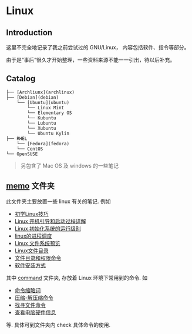 # Linux

## Introduction

这里不完全地记录了我之前尝试过的 GNU/Linux， 内容包括软件、指令等部分。

由于是“事后”很久才开始整理，一些资料来源不能一一引出，待以后补充。

## Catalog

    ├── [Archliunx](archlinux)
    ├── [Debian](debian)
        └── [Ubuntu](ubuntu)
            └── Linux Mint
            └── Elementary OS
            └── Kubuntu
            └── Lubuntu
            └── Xubuntu
            └── Ubuntu Kylin
    ├── RHEL
        └── [Fedora](fedora)
        └── CentOS
    └── OpenSUSE

> 另包含了 Mac OS 及 windows 的一些笔记

## [memo](memo) 文件夹

此文件夹主要放置一些 linux 有关的笔记. 例如

- [初学Linux技巧](memo/初学Linux技巧.pdf)
- [Linux 开机引导和启动过程详解](memo/Linux开机引导和启动过程详解.pdf)
- [Linux 初始化系统的运行级别](memo/Linux初始化系统的运行级别.md)
- [linux的进程调度](memo/linux的进程调度.pdf)
- [Linux 文件系统预览](memo/Linux文件系统预览.pdf)
- [Linux文件目录](memo/directory.md)
- [文件目录和权限命令](memo/文件目录和权限命令.md)
- [软件安装方式](memo/install_packages.md)

其中 [command](memo/command) 文件夹, 存放着 Linux 环境下常用到的命令. 如

- [命令缩略词](memo/command/command_abbr.md)
- [压缩-解压缩命令](memo/command/extract_unzip.md)
- [找寻文件命令](memo/command/find_which_locate.md)
- [查看电脑硬件信息](memo/command/list_hardware_info.md)

等. 具体可到文件夹内 check 具体命令的使用.

